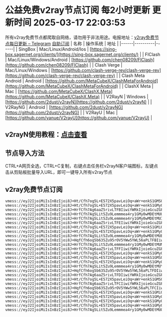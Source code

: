 # 公益免费v2ray节点订阅 每2小时更新 更新时间 2025-03-17 22:03:53
所有v2ray免费节点都爬取自网络，请勿用于非法用途。电报地址：[v2ray免费节点每日更新 – Telegram](https://t.me/just_do_chat) 
[自助订阅](https://share.colors.nyc.mn/)
| 名称 | 操作系统 | 地址 |
|------|----------|------|
| SingBox | Mac/Linux/Android/Ios | [https://sing-box.sagernet.org/clients/](https://sing-box.sagernet.org/clients/) |
| FlClash | Mac/Linux/Windows/Android | [https://github.com/chen08209/FlClash](https://github.com/chen08209/FlClash) |
| Clash Verge | Mac/Linux/Windows | [https://github.com/clash-verge-rev/clash-verge-rev](https://github.com/clash-verge-rev/clash-verge-rev) |
| Clash Meta Android | Android | [https://github.com/MetaCubeX/ClashMetaForAndroid](https://github.com/MetaCubeX/ClashMetaForAndroid) |
| ClashX Meta | Mac | [https://github.com/MetaCubeX/ClashX.Meta](https://github.com/MetaCubeX/ClashX.Meta) |
| V2RayN | Windows | [https://github.com/2dust/v2rayN](https://github.com/2dust/v2rayN) |
| V2RayNG | Android | [https://github.com/2dust/v2rayNG](https://github.com/2dust/v2rayNG) |
| V2RayU | Mac | [https://github.com/yanue/V2rayU](https://github.com/yanue/V2rayU) |
## v2rayN使用教程：[点击查看](https://blog.colors.nyc.mn/posts/how-to-use-v2rayn//)
## 节点导入方法
CTRL+A网页全选，CTRL+C复制，右键点击任务栏v2rayN客户端图标，左键点击从剪贴板批量导入URL，即可一键导入所有v2ray节点  
## v2ray免费节点订阅  
``` 
vmess://eyJ2IjoiMiIsInBzIjoi8J+Ht/Cfh7og5L+E572X5pavLeiOq+aWr+enkS1GMS0wMDEtMUQiLCJhZGQiOiIxNzYuMzIuMzUuMTQ4IiwicG9ydCI6IjIxMDEyIiwidHlwZSI6Im5vbmUiLCJpZCI6Ijg5YmM3NmVhLTc5NmMtNDk0Ni1iODdkLWYxMjc0ZDhlZDE0OCIsImFpZCI6IjAiLCJuZXQiOiJ3cyIsInBhdGgiOiIvIiwiaG9zdCI6IiIsInRscyI6IiJ9
vmess://eyJ2IjoiMiIsInBzIjoi8J+Ht/Cfh7og5L+E572X5pavLeiOq+aWr+enkS1GMy0wMDEtMUEiLCJhZGQiOiIxODUuMjIuMTUyLjIzNiIsInBvcnQiOiIyMzAxNiIsInR5cGUiOiJub25lIiwiaWQiOiJjMDg3YmM2OS1jZTU1LTQwYTQtOWE1YS00MTMyMThlZTUzNDEiLCJhaWQiOiIwIiwibmV0Ijoid3MiLCJwYXRoIjoiLyIsImhvc3QiOiIiLCJ0bHMiOiIifQ==
vmess://eyJ2IjoiMiIsInBzIjoi8J+HrfCfh7Ag6aaZ5rivLTFBIiwiYWRkIjoieGcuZGFzaHVhaS5jeW91IiwicG9ydCI6IjE5OTAxIiwidHlwZSI6Im5vbmUiLCJpZCI6Ijk4OTU1Yzk2LWMyZjctNDExZi1iYWVlLWIxMzBkZDA4ZDRmMCIsImFpZCI6IjAiLCJuZXQiOiJ0Y3AiLCJwYXRoIjoiLyIsImhvc3QiOiJ4Zy5kYXNodWFpLmN5b3UiLCJ0bHMiOiIifQ==
vmess://eyJ2IjoiMiIsInBzIjoi8J+HrfCfh7Ag5Lit5Zu9Lemmmea4ry1GMy0wMDEtMUUiLCJhZGQiOiIyMTIuMTkyLjEzLjY4IiwicG9ydCI6IjIzMDE2IiwidHlwZSI6Im5vbmUiLCJpZCI6IjA4ZWQyNjY2LTc3ZDgtNDI3NC1iYmE4LTViNDUwYWZiOTgwYyIsImFpZCI6IjAiLCJuZXQiOiJ3cyIsInBhdGgiOiIvIiwiaG9zdCI6IiIsInRscyI6IiJ9
vmess://eyJ2IjoiMiIsInBzIjoi8J+HrfCfh7Ag5Lit5Zu9Lemmmea4ry1GMy0wMDEtMUIiLCJhZGQiOiIyMTIuMTkyLjEzLjY4IiwicG9ydCI6IjIzMDE2IiwidHlwZSI6Im5vbmUiLCJpZCI6IjZiNzJjNDUxLTZkYWQtNGJiMC1hYzY3LWQ2OTAwZjQ1YTAzYSIsImFpZCI6IjAiLCJuZXQiOiJ3cyIsInBhdGgiOiIvIiwiaG9zdCI6IiIsInRscyI6IiJ9
vmess://eyJ2IjoiMiIsInBzIjoi8J+HrfCfh7Ag6aaZ5rivLTFEIiwiYWRkIjoieGcuZGFzaHVhaS5jeW91IiwicG9ydCI6IjE5OTAxIiwidHlwZSI6Im5vbmUiLCJpZCI6ImRkNDYxMTE0LWY1M2UtNDM0ZC05Y2VhLWZkMzRiYzkzOWY4ZiIsImFpZCI6IjAiLCJuZXQiOiJ0Y3AiLCJwYXRoIjoiLyIsImhvc3QiOiJ4Zy5kYXNodWFpLmN5b3UiLCJ0bHMiOiIifQ==
vmess://eyJ2IjoiMiIsInBzIjoi8J+Ht/Cfh7og5L+E572X5pavLeiOq+aWr+enkS1GMi0wMDEtMUEiLCJhZGQiOiI0Ni4xNy40My4xMjIiLCJwb3J0IjoiMjIwMDkiLCJ0eXBlIjoibm9uZSIsImlkIjoiYzA4N2JjNjktY2U1NS00MGE0LTlhNWEtNDEzMjE4ZWU1MzQxIiwiYWlkIjoiMCIsIm5ldCI6IndzIiwicGF0aCI6Ii8iLCJob3N0IjoiIiwidGxzIjoiIn0=
vmess://eyJ2IjoiMiIsInBzIjoi8J+Ht/Cfh7og5L+E572X5pavLeiOq+aWr+enkS1GMy0wMDEtMUIiLCJhZGQiOiIxODUuMjIuMTUyLjIzNiIsInBvcnQiOiIyMzAxNiIsInR5cGUiOiJub25lIiwiaWQiOiI2YjcyYzQ1MS02ZGFkLTRiYjAtYWM2Ny1kNjkwMGY0NWEwM2EiLCJhaWQiOiIwIiwibmV0Ijoid3MiLCJwYXRoIjoiLyIsImhvc3QiOiIiLCJ0bHMiOiIifQ==
vmess://eyJ2IjoiMiIsInBzIjoi8J+HrfCfh7Ag5Lit5Zu9Lemmmea4ry1GMy0wMDEtMUEiLCJhZGQiOiIyMTIuMTkyLjEzLjY4IiwicG9ydCI6IjIzMDE2IiwidHlwZSI6Im5vbmUiLCJpZCI6ImMwODdiYzY5LWNlNTUtNDBhNC05YTVhLTQxMzIxOGVlNTM0MSIsImFpZCI6IjAiLCJuZXQiOiJ3cyIsInBhdGgiOiIvIiwiaG9zdCI6IiIsInRscyI6IiJ9
vmess://eyJ2IjoiMiIsInBzIjoi8J+HqfCfh6og5b635Zu95rOV5YWw5YWL56aPLTFBIiwiYWRkIjoiZnJhbmtmdXJ0LmZhZm9yZXguZXUub3JnIiwicG9ydCI6IjIzNDUxIiwidHlwZSI6Im5vbmUiLCJpZCI6ImJlODVlNjljLTk2OGUtNGI4Yi05YjhhLTUzMWVmMmE0Mzk5YyIsImFpZCI6IjAiLCJuZXQiOiJ3cyIsInBhdGgiOiIvaXRkb2c/ZWQ9MjU2MCIsImhvc3QiOiJ1cy1uZXcwMy5kYWx1cXVhbi50b3AiLCJ0bHMiOiIifQ==
vmess://eyJ2IjoiMiIsInBzIjoi8J+HrfCfh7Ag5Lit5Zu9Lemmmea4ry1GMy0wMDEtMUMiLCJhZGQiOiIyMTIuMTkyLjEzLjY4IiwicG9ydCI6IjIzMDE2IiwidHlwZSI6Im5vbmUiLCJpZCI6IjkwNjJlNmE5LWVjNjEtNDczMC05NGU3LWQ2OWYxYjg4ZmEzNiIsImFpZCI6IjAiLCJuZXQiOiJ3cyIsInBhdGgiOiIvIiwiaG9zdCI6IiIsInRscyI6IiJ9
vmess://eyJ2IjoiMiIsInBzIjoi8J+HrfCfh7Ag6aaZ5rivLTFFIiwiYWRkIjoieGcuZGFzaHVhaS5jeW91IiwicG9ydCI6IjE5OTAxIiwidHlwZSI6Im5vbmUiLCJpZCI6ImE1NzZhYjVmLTVhMzktNDI1OC1iODM0LTlhMzZjOWNhODA0NiIsImFpZCI6IjAiLCJuZXQiOiJ0Y3AiLCJwYXRoIjoiLyIsImhvc3QiOiJ4Zy5kYXNodWFpLmN5b3UiLCJ0bHMiOiIifQ==
vmess://eyJ2IjoiMiIsInBzIjoi8J+Ht/Cfh7og5L+E572X5pavLeiOq+aWr+enkS1GMy0wMDEtMUUiLCJhZGQiOiIxODUuMjIuMTUyLjIzNiIsInBvcnQiOiIyMzAxNiIsInR5cGUiOiJub25lIiwiaWQiOiIwOGVkMjY2Ni03N2Q4LTQyNzQtYmJhOC01YjQ1MGFmYjk4MGMiLCJhaWQiOiIwIiwibmV0Ijoid3MiLCJwYXRoIjoiLyIsImhvc3QiOiIiLCJ0bHMiOiIifQ==
vmess://eyJ2IjoiMiIsInBzIjoi8J+Ht/Cfh7og5L+E572X5pavLeiOq+aWr+enkS1GMS0wMDEtMUIiLCJhZGQiOiIxNzYuMzIuMzUuMTQ4IiwicG9ydCI6IjIxMDEyIiwidHlwZSI6Im5vbmUiLCJpZCI6IjZiNzJjNDUxLTZkYWQtNGJiMC1hYzY3LWQ2OTAwZjQ1YTAzYSIsImFpZCI6IjAiLCJuZXQiOiJ3cyIsInBhdGgiOiIvIiwiaG9zdCI6IiIsInRscyI6IiJ9
vmess://eyJ2IjoiMiIsInBzIjoi8J+Ht/Cfh7og5L+E572X5pavLeiOq+aWr+enkS1GMy0wMDEtMUYiLCJhZGQiOiIxODUuMjIuMTUyLjIzNiIsInBvcnQiOiIyMzAxNiIsInR5cGUiOiJub25lIiwiaWQiOiJjMzU1MTMxMi02OWYxLTQ2N2MtYjljMy1mZmQzZmZlODZjMDgiLCJhaWQiOiIwIiwibmV0Ijoid3MiLCJwYXRoIjoiLyIsImhvc3QiOiIiLCJ0bHMiOiIifQ==
vmess://eyJ2IjoiMiIsInBzIjoi8J+HrfCfh7Ag5Lit5Zu9Lemmmea4ry1GMy0wMDEtMUYiLCJhZGQiOiIyMTIuMTkyLjEzLjY4IiwicG9ydCI6IjIzMDE2IiwidHlwZSI6Im5vbmUiLCJpZCI6ImMzNTUxMzEyLTY5ZjEtNDY3Yy1iOWMzLWZmZDNmZmU4NmMwOCIsImFpZCI6IjAiLCJuZXQiOiJ3cyIsInBhdGgiOiIvIiwiaG9zdCI6IiIsInRscyI6IiJ9
vmess://eyJ2IjoiMiIsInBzIjoi8J+HqfCfh6og5b635Zu95rOV5YWw5YWL56aPLTFDIiwiYWRkIjoiZnJhbmtmdXJ0LmZhZm9yZXguZXUub3JnIiwicG9ydCI6IjIzNDUxIiwidHlwZSI6Im5vbmUiLCJpZCI6ImNhOGQ4MzAwLTZmOTUtNGIxYy04ODE3LWU5YTcwZmJiNTQ5OCIsImFpZCI6IjAiLCJuZXQiOiJ3cyIsInBhdGgiOiIvaXRkb2c/ZWQ9MjU2MCIsImhvc3QiOiJ1cy1uZXcwMy5kYWx1cXVhbi50b3AiLCJ0bHMiOiIifQ==
vmess://eyJ2IjoiMiIsInBzIjoi8J+HrfCfh7Ag6aaZ5rivLTFDIiwiYWRkIjoieGcuZGFzaHVhaS5jeW91IiwicG9ydCI6IjE5OTAxIiwidHlwZSI6Im5vbmUiLCJpZCI6ImQ2NmMzZTZmLTlkYmItNGU0Yy04NDM3LWY2OWMzMmI4OGU2MiIsImFpZCI6IjAiLCJuZXQiOiJ0Y3AiLCJwYXRoIjoiLyIsImhvc3QiOiJ4Zy5kYXNodWFpLmN5b3UiLCJ0bHMiOiIifQ==
vmess://eyJ2IjoiMiIsInBzIjoi8J+Ht/Cfh7og5L+E572X5pavLeiOq+aWr+enkS1GMS0wMDEtMUEiLCJhZGQiOiIxNzYuMzIuMzUuMTQ4IiwicG9ydCI6IjIxMDEyIiwidHlwZSI6Im5vbmUiLCJpZCI6ImMwODdiYzY5LWNlNTUtNDBhNC05YTVhLTQxMzIxOGVlNTM0MSIsImFpZCI6IjAiLCJuZXQiOiJ3cyIsInBhdGgiOiIvIiwiaG9zdCI6IiIsInRscyI6IiJ9
vmess://eyJ2IjoiMiIsInBzIjoi8J+HrfCfh7Ag6aaZ5rivLTFCIiwiYWRkIjoieGcuZGFzaHVhaS5jeW91IiwicG9ydCI6IjE5OTAxIiwidHlwZSI6Im5vbmUiLCJpZCI6IjU1NTZlMjdhLTU5NjAtNDVhNC1iNTRmLWVjNGFhYjQzMWE3ZCIsImFpZCI6IjAiLCJuZXQiOiJ0Y3AiLCJwYXRoIjoiLyIsImhvc3QiOiJ4Zy5kYXNodWFpLmN5b3UiLCJ0bHMiOiIifQ==
vmess://eyJ2IjoiMiIsInBzIjoi8J+HqfCfh6og5b635Zu95rOV5YWw5YWL56aPLTFCIiwiYWRkIjoiZnJhbmtmdXJ0LmZhZm9yZXguZXUub3JnIiwicG9ydCI6IjIzNDUxIiwidHlwZSI6Im5vbmUiLCJpZCI6IjY5M2E4NjM5LThlNDQtNDU0Yy05MTVmLTc1ZGJhNmQzOWQwNCIsImFpZCI6IjAiLCJuZXQiOiJ3cyIsInBhdGgiOiIvaXRkb2c/ZWQ9MjU2MCIsImhvc3QiOiJ1cy1uZXcwMy5kYWx1cXVhbi50b3AiLCJ0bHMiOiIifQ==
vmess://eyJ2IjoiMiIsInBzIjoi8J+Ht/Cfh7og5L+E572X5pavLeiOq+aWr+enkS1GMi0wMDEtMUIiLCJhZGQiOiI0Ni4xNy40My4xMjIiLCJwb3J0IjoiMjIwMDkiLCJ0eXBlIjoibm9uZSIsImlkIjoiNmI3MmM0NTEtNmRhZC00YmIwLWFjNjctZDY5MDBmNDVhMDNhIiwiYWlkIjoiMCIsIm5ldCI6IndzIiwicGF0aCI6Ii8iLCJob3N0IjoiIiwidGxzIjoiIn0=
vmess://eyJ2IjoiMiIsInBzIjoi8J+Ht/Cfh7og5L+E572X5pavLeiOq+aWr+enkS1GMy0wMDEtMUMiLCJhZGQiOiIxODUuMjIuMTUyLjIzNiIsInBvcnQiOiIyMzAxNiIsInR5cGUiOiJub25lIiwiaWQiOiI5MDYyZTZhOS1lYzYxLTQ3MzAtOTRlNy1kNjlmMWI4OGZhMzYiLCJhaWQiOiIwIiwibmV0Ijoid3MiLCJwYXRoIjoiLyIsImhvc3QiOiIiLCJ0bHMiOiIifQ==
vmess://eyJ2IjoiMiIsInBzIjoi8J+Ht/Cfh7og5L+E572X5pavLeiOq+aWr+enkS1GMy0wMDEtMUciLCJhZGQiOiIxODUuMjIuMTUyLjIzNiIsInBvcnQiOiIyMzAxNiIsInR5cGUiOiJub25lIiwiaWQiOiIzMjY3NjJkZi01NjljLTRkMWItODUzYy0zM2M5YWFjMTU3MWUiLCJhaWQiOiIwIiwibmV0Ijoid3MiLCJwYXRoIjoiLyIsImhvc3QiOiIiLCJ0bHMiOiIifQ==
vmess://eyJ2IjoiMiIsInBzIjoi8J+Ht/Cfh7og5L+E572X5pavLeiOq+aWr+enkS1GMy0wMDEtMUQiLCJhZGQiOiIxODUuMjIuMTUyLjIzNiIsInBvcnQiOiIyMzAxNiIsInR5cGUiOiJub25lIiwiaWQiOiI4OWJjNzZlYS03OTZjLTQ5NDYtYjg3ZC1mMTI3NGQ4ZWQxNDgiLCJhaWQiOiIwIiwibmV0Ijoid3MiLCJwYXRoIjoiLyIsImhvc3QiOiIiLCJ0bHMiOiIifQ==
vmess://eyJ2IjoiMiIsInBzIjoi8J+HrfCfh7Ag5Lit5Zu9Lemmmea4ry1GMy0wMDEtMUQiLCJhZGQiOiIyMTIuMTkyLjEzLjY4IiwicG9ydCI6IjIzMDE2IiwidHlwZSI6Im5vbmUiLCJpZCI6Ijg5YmM3NmVhLTc5NmMtNDk0Ni1iODdkLWYxMjc0ZDhlZDE0OCIsImFpZCI6IjAiLCJuZXQiOiJ3cyIsInBhdGgiOiIvIiwiaG9zdCI6IiIsInRscyI6IiJ9
```

